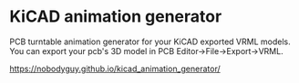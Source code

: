 # KiCAD animation generator
PCB turntable animation generator for your KiCAD exported VRML models.\
You can export your pcb's 3D model in PCB Editor->File->Export->VRML.

https://nobodyguy.github.io/kicad_animation_generator/